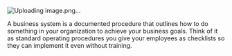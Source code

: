 ![Uploading image.png…]()



A business system is a documented procedure that outlines how to do something in your organization to achieve your business goals. Think of it as standard operating procedures you give your employees as checklists so they can implement it even without training.

